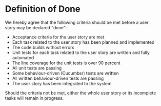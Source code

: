 # Definition of Done

We hereby agree that the following criteria should be met before a user story may be declared "done":

- Acceptance criteria for the user story are met
- Each task related to the user story has been planned and implemented
- The code builds without errors
- Unit tests for each task related to the user story are written and fully automated
- The line coverage for the unit tests is over 90 percent
- All unit tests are passing
- Some behaviour-driven (Cucumber) tests are written
- All written behaviour-driven tests are passing
- The user story has been integrated to the system

Should the criteria not be met, either the whole user story or its incomplete tasks will remain in progress.
